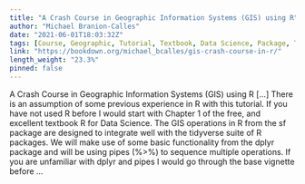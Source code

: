 ```yaml
---
title: "A Crash Course in Geographic Information Systems (GIS) using R"
author: "Michael Branion-Calles"
date: "2021-06-01T18:03:32Z"
tags: [Course, Geographic, Tutorial, Textbook, Data Science, Package, Tidyverse]
link: "https://bookdown.org/michael_bcalles/gis-crash-course-in-r/"
length_weight: "23.3%"
pinned: false
---
```


A Crash Course in Geographic Information Systems (GIS) using R [...] There is an assumption of some previous experience in R with this tutorial. If you have not used R before I would start with Chapter 1 of the free, and excellent textbook R for Data Science. The GIS operations in R from the sf package are designed to integrate well with the tidyverse suite of R packages. We will make use of some basic functionality from the dplyr package and will be using pipes (%>%) to sequence multiple operations. If you are unfamiliar with dplyr and pipes I would go through the base vignette before ...
